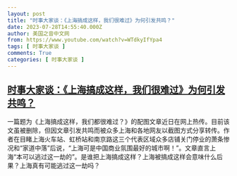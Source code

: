 ```yaml
---
layout: post
title: "时事大家谈：《上海搞成这样，我们很难过》为何引发共鸣？"
date: 2023-07-28T14:55:40.000Z
author: 美国之音中文网
from: https://www.youtube.com/watch?v=WTdkyIfYpa4
tags: [ 时事大家谈 ]
comments: True
categories: [ 时事大家谈 ]
---
```

<!--1690556140000-->
[时事大家谈：《上海搞成这样，我们很难过》为何引发共鸣？](https://www.youtube.com/watch?v=WTdkyIfYpa4)
------

<div>
一篇题为《上海搞成这样，我们都很难过？》的配图文章近日在网上热传。目前该文虽被删除，但因文章引发共鸣而被众多上海和各地网友以截图方式分享转传。作者在目睹上海火车站、虹桥站和南京路这三个代表区域众多店铺关门停业的萧条惨况和“家道中落”后说，“上海可是中国商业氛围最好的城市啊！”。文章直言上海“本可以逃过这一劫的”。是谁把上海搞成这样？上海被搞成这样会意味什么后果？上海真有可能逃过这一劫吗？
</div>
